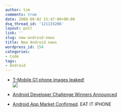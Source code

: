 ```yaml
---
author: tim
comments: true
date: 2008-09-02 15:47:00+00:00
dsq_thread_id: '121133286'
layout: post
link: ''
slug: new-android-news
title: New Android news
wordpress_id: 154
categories:
- Code
tags:
- Android
---
```


  * [T-Mobile G1 phone images leaked!](http://androidcommunity.com/t-mobile-g1-phone-images-leaked-20080830/)  
![](http://androidcommunity.com/blog/wp-content/uploads/2008/08/t-mobile-g1-htc-android-dream_s.jpg)  
  

  * [Android Developer Challenge Winners Announced](http://androidcommunity.com/congrats-to-winners-of-the-android-developer-challenge-i-20080829/)  
  

  * [Android App Market Confirmed](http://androidcommunity.com/android-market-confirmed-no-app-checking-by-google-20080828/). EAT IT IPHONE  
